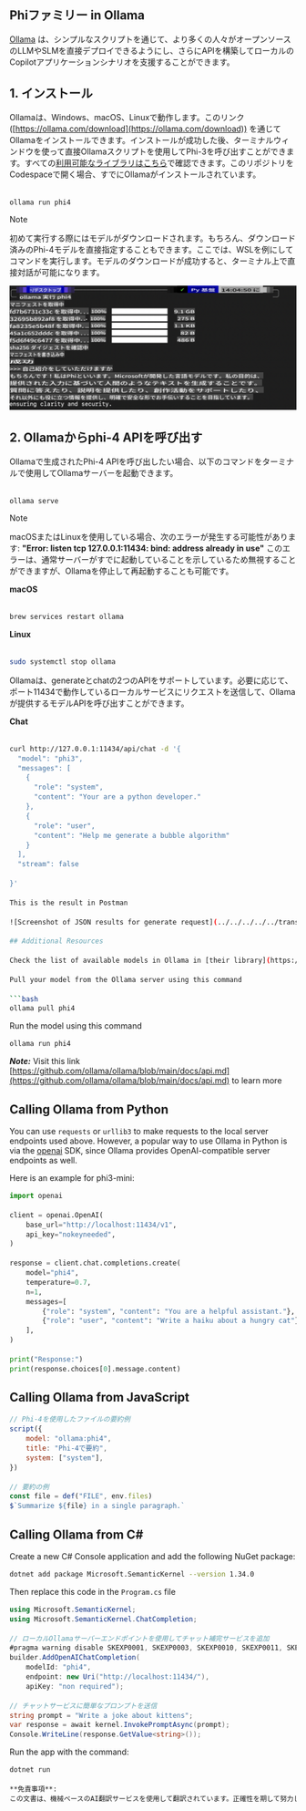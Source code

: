 ## Phiファミリー in Ollama

[Ollama](https://ollama.com) は、シンプルなスクリプトを通じて、より多くの人々がオープンソースのLLMやSLMを直接デプロイできるようにし、さらにAPIを構築してローカルのCopilotアプリケーションシナリオを支援することができます。

## **1. インストール**

Ollamaは、Windows、macOS、Linuxで動作します。このリンク ([https://ollama.com/download](https://ollama.com/download)) を通じてOllamaをインストールできます。インストールが成功した後、ターミナルウィンドウを使って直接Ollamaスクリプトを使用してPhi-3を呼び出すことができます。すべての[利用可能なライブラリはこちら](https://ollama.com/library)で確認できます。このリポジトリをCodespaceで開く場合、すでにOllamaがインストールされています。

```bash

ollama run phi4

```

> [!NOTE]
> 初めて実行する際にはモデルがダウンロードされます。もちろん、ダウンロード済みのPhi-4モデルを直接指定することもできます。ここでは、WSLを例にしてコマンドを実行します。モデルのダウンロードが成功すると、ターミナル上で直接対話が可能になります。

![run](../../../../../translated_images/ollama_run.b0be611de61f3bb3b42e22205cedf6714b0335ba9288e71d985bf9024f3c20f5.ja.png)

## **2. Ollamaからphi-4 APIを呼び出す**

Ollamaで生成されたPhi-4 APIを呼び出したい場合、以下のコマンドをターミナルで使用してOllamaサーバーを起動できます。

```bash

ollama serve

```

> [!NOTE]
> macOSまたはLinuxを使用している場合、次のエラーが発生する可能性があります: **"Error: listen tcp 127.0.0.1:11434: bind: address already in use"** このエラーは、通常サーバーがすでに起動していることを示しているため無視することができますが、Ollamaを停止して再起動することも可能です。

**macOS**

```bash

brew services restart ollama

```

**Linux**

```bash

sudo systemctl stop ollama

```

Ollamaは、generateとchatの2つのAPIをサポートしています。必要に応じて、ポート11434で動作しているローカルサービスにリクエストを送信して、Ollamaが提供するモデルAPIを呼び出すことができます。

**Chat**

```bash

curl http://127.0.0.1:11434/api/chat -d '{
  "model": "phi3",
  "messages": [
    {
      "role": "system",
      "content": "Your are a python developer."
    },
    {
      "role": "user",
      "content": "Help me generate a bubble algorithm"
    }
  ],
  "stream": false
  
}'

This is the result in Postman

![Screenshot of JSON results for generate request](../../../../../translated_images/ollama_gen.bd58ab69d4004826e8cd31e17a3c59840df127b0a30ac9bb38325ac58c74caa5.ja.png)

## Additional Resources

Check the list of available models in Ollama in [their library](https://ollama.com/library).

Pull your model from the Ollama server using this command

```bash
ollama pull phi4
```

Run the model using this command

```bash
ollama run phi4
```

***Note:*** Visit this link [https://github.com/ollama/ollama/blob/main/docs/api.md](https://github.com/ollama/ollama/blob/main/docs/api.md) to learn more

## Calling Ollama from Python

You can use `requests` or `urllib3` to make requests to the local server endpoints used above. However, a popular way to use Ollama in Python is via the [openai](https://pypi.org/project/openai/) SDK, since Ollama provides OpenAI-compatible server endpoints as well.

Here is an example for phi3-mini:

```python
import openai

client = openai.OpenAI(
    base_url="http://localhost:11434/v1",
    api_key="nokeyneeded",
)

response = client.chat.completions.create(
    model="phi4",
    temperature=0.7,
    n=1,
    messages=[
        {"role": "system", "content": "You are a helpful assistant."},
        {"role": "user", "content": "Write a haiku about a hungry cat"},
    ],
)

print("Response:")
print(response.choices[0].message.content)
```

## Calling Ollama from JavaScript 

```javascript
// Phi-4を使用したファイルの要約例
script({
    model: "ollama:phi4",
    title: "Phi-4で要約",
    system: ["system"],
})

// 要約の例
const file = def("FILE", env.files)
$`Summarize ${file} in a single paragraph.`
```

## Calling Ollama from C#

Create a new C# Console application and add the following NuGet package:

```bash
dotnet add package Microsoft.SemanticKernel --version 1.34.0
```

Then replace this code in the `Program.cs` file

```csharp
using Microsoft.SemanticKernel;
using Microsoft.SemanticKernel.ChatCompletion;

// ローカルOllamaサーバーエンドポイントを使用してチャット補完サービスを追加
#pragma warning disable SKEXP0001, SKEXP0003, SKEXP0010, SKEXP0011, SKEXP0050, SKEXP0052
builder.AddOpenAIChatCompletion(
    modelId: "phi4",
    endpoint: new Uri("http://localhost:11434/"),
    apiKey: "non required");

// チャットサービスに簡単なプロンプトを送信
string prompt = "Write a joke about kittens";
var response = await kernel.InvokePromptAsync(prompt);
Console.WriteLine(response.GetValue<string>());
```

Run the app with the command:

```bash
dotnet run

**免責事項**:  
この文書は、機械ベースのAI翻訳サービスを使用して翻訳されています。正確性を期して努力しておりますが、自動翻訳には誤りや不正確さが含まれる可能性があります。本来の言語で作成された原文が公式の情報源とみなされるべきです。重要な情報については、専門の人間による翻訳を推奨します。この翻訳の利用により生じる誤解や誤認について、当社は一切の責任を負いかねます。